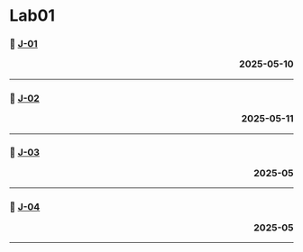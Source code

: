 # Lab01

### 📖 [J-01](./J_01.md)<p align='right'>2025-05-10</p>
---
### 📖 [J-02](./J_02.md)<p align='right'>2025-05-11</p>
---
### 📖 [J-03](./J_03.md)<p align='right'>2025-05</p>
---
### 📖 [J-04](./J_04.md)<p align='right'>2025-05</p>
---
